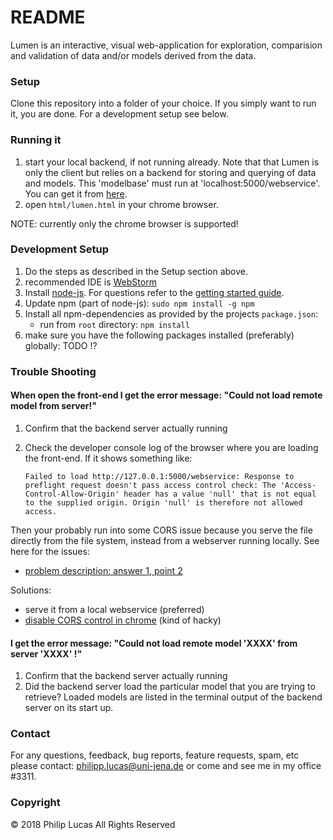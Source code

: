 # README #

Lumen is an interactive, visual web-application for exploration, comparision and validation of data and/or models derived from the data.

### Setup ###

Clone this repository into a folder <path> of your choice. If you simply want to run it, you are done. For a development setup see below.

### Running it ###


1. start your local backend, if not running already. Note that that Lumen is only the client but relies on a backend for storing and querying of data and models.
 This 'modelbase' must run at 'localhost:5000/webservice'. You can get it from [here](https://bitbucket.org/phlpp/modelbase).
2. open `html/lumen.html` in your chrome browser.

NOTE: currently only the chrome browser is supported!

### Development Setup ###
1. Do the steps as described in the Setup section above.
2. recommended IDE is [WebStorm](https://www.jetbrains.com/webstorm/download/)
3. Install [node-js](https://nodejs.org/en/download/). For questions refer to the [getting started guide](https://docs.npmjs.com/getting-started/what-is-npm).
4. Update npm (part of node-js): `sudo npm install -g npm`
5. Install all npm-dependencies as provided by the projects `package.json`:
    * run from `root` directory: `npm install`
6. make sure you have the following packages installed (preferably) globally: TODO !?

### Trouble Shooting ###

#### When open the front-end I get the error message: "Could not load remote model from server!" ####
 
 1. Confirm that the backend server actually running
 2. Check the developer console log of the browser where you are loading the front-end. If it shows something like:
 
     ```Failed to load http://127.0.0.1:5000/webservice: Response to preflight request doesn't pass access control check: The 'Access-Control-Allow-Origin' header has a value 'null' that is not equal to the supplied origin. Origin 'null' is therefore not allowed access.```
 
 Then your probably run into some CORS issue because you serve the file directly from the file system, instead from a webserver running locally. See here for the issues:
   * [problem description: answer 1, point 2 ](https://stackoverflow.com/questions/3595515/xmlhttprequest-error-origin-null-is-not-allowed-by-access-control-allow-origin)
 
 Solutions:
  * serve it from a local webservice (preferred)
  * [disable CORS control in chrome](https://stackoverflow.com/questions/3102819/disable-same-origin-policy-in-chrome) (kind of hacky)
 

#### I get the error message: "Could not load remote model 'XXXX' from server 'XXXX' !" ####
 1. Confirm that the backend server actually running
 2. Did the backend server load the particular model that you are trying to retrieve? Loaded models are listed in the terminal output of the backend server on its start up.

### Contact ###

For any questions, feedback, bug reports, feature requests, spam, etc please contact: [philipp.lucas@uni-jena.de](philipp.lucas@uni-jena.de) or come and see me in my office #3311.

### Copyright ###

© 2018 Philip Lucas All Rights Reserved